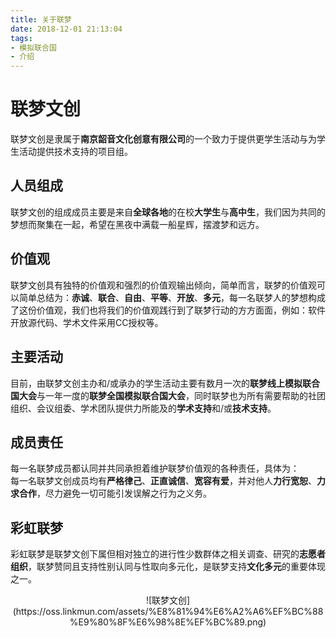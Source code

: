 ```yaml
---
title: 关于联梦
date: 2018-12-01 21:13:04
tags: 
- 模拟联合国
- 介绍
---
```

# 联梦文创
联梦文创是隶属于**南京韶音文化创意有限公司**的一个致力于提供更学生活动与为学生活动提供技术支持的项目组。  
## 人员组成
联梦文创的组成成员主要是来自**全球各地**的在校**大学生**与**高中生**，我们因为共同的梦想而聚集在一起，希望在黑夜中满载一船星辉，摆渡梦和远方。  
## 价值观
联梦文创具有独特的价值观和强烈的价值观输出倾向，简单而言，联梦的价值观可以简单总结为：**赤诚**、**联合**、**自由**、**平等**、**开放**、**多元**，每一名联梦人的梦想构成了这份价值观，我们也将我们的价值观践行到了联梦行动的方方面面，例如：软件开放源代码、学术文件采用CC授权等。  
## 主要活动
目前，由联梦文创主办和/或承办的学生活动主要有数月一次的**联梦线上模拟联合国大会**与一年一度的**联梦全国模拟联合国大会**，同时联梦也为所有需要帮助的社团组织、会议组委、学术团队提供力所能及的**学术支持**和/或**技术支持**。  
## 成员责任
每一名联梦成员都认同并共同承担着维护联梦价值观的各种责任，具体为：  
每一名联梦文创成员均有**严格律己**、**正直诚信**、**宽容有爱**，并对他人**力行宽恕**、**力求合作**，尽力避免一切可能引发误解之行为之义务。  
## 彩虹联梦  
彩虹联梦是联梦文创下属但相对独立的进行性少数群体之相关调查、研究的**志愿者组织**，联梦赞同且支持性别认同与性取向多元化，是联梦支持**文化多元**的重要体现之一。  
<div align=center>![联梦文创](https://oss.linkmun.com/assets/%E8%81%94%E6%A2%A6%EF%BC%88%E9%80%8F%E6%98%8E%EF%BC%89.png)